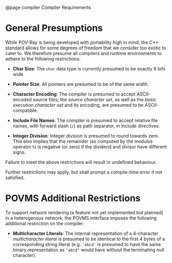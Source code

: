 @page compiler  Compiler Requirements


General Presumptions
====================

While POV-Ray is being developed with portability high in mind, the C++ standard allows for some degrees of freedom that
we consider too exotic to cater to. We therefore presume all compilers and runtime environments to adhere to the
following restrictions:

  - **Char Size**: The `char` data type is currently presumed to be exactly 8 bits wide.

  - **Pointer Size**: All pointers are presumed to be of the same width.

  - **Character Encoding**: The compiler is presumed to accept ASCII-encoded source files; the _source character set_,
    as well as the _basic execution character set_ and its encoding, are presumed to be ASCII-compatible.

  - **Include File Names**: The compiler is presumed to accept relative file names, with forward slash (`/`) as path
    separator, in include directives.

  - **Integer Division**: Integer division is presumed to round towards zero. This also implies that the remainder (as
    computed by the modulus operator `%`) is negative (or zero) if the dividend and divisor have different signs.

Failure to meet the above restrictions will result in undefined behaviour.

Further restrictions may apply, but shall prompt a compile-time error if not satisfied.


POVMS Additional Restrictions
=============================

To support network rendering (a feature not yet implemented but planned) in a heterogenous network, the POVMS interface
imposes the following additional restriction on the compiler:

  - **Multicharacter Literals**: The internal representation of a 4-character _multicharacter literal_ is presumed to
    be identical to the first 4 bytes of a corresponding string literal (e.g. `'abcd'` is presumed to have the same
    binary representation as `"abcd"` would have without the terminating _null_ character).
